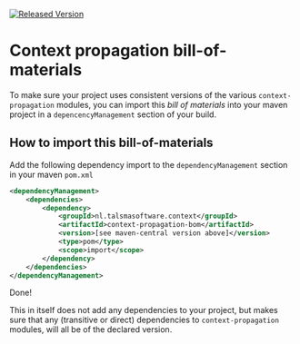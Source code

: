[![Released Version][maven-img]][maven] 

# Context propagation bill-of-materials

To make sure your project uses consistent versions of the 
various `context-propagation` modules, you can import this
_bill of materials_ into your maven project in a `depencencyManagement`
section of your build.

## How to import this bill-of-materials

Add the following dependency import to the `dependencyManagement`
section in your maven `pom.xml`
```xml
<dependencyManagement>
    <dependencies>
        <dependency>
            <groupId>nl.talsmasoftware.context</groupId>
            <artifactId>context-propagation-bom</artifactId>
            <version>[see maven-central version above]</version>
            <type>pom</type>
            <scope>import</scope>
        </dependency>
    </dependencies>
</dependencyManagement>
```

Done!

This in itself does not add any dependencies to your project,
but makes sure that any (transitive or direct) dependencies to
`context-propagation` modules, will all be of the declared version.


  [maven-img]: https://img.shields.io/maven-central/v/nl.talsmasoftware.context/opentracing-span-propagation.svg
  [maven]: http://search.maven.org/#search%7Cga%7C1%7Cg%3A%22nl.talsmasoftware.context%22%20AND%20a%3A%22opentracing-span-propagation%22
